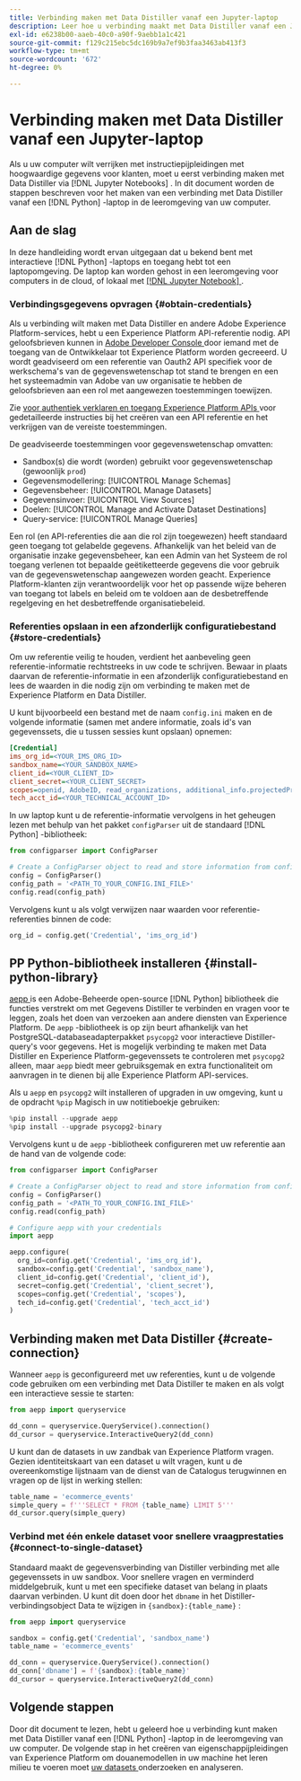 ```yaml
---
title: Verbinding maken met Data Distiller vanaf een Jupyter-laptop
description: Leer hoe u verbinding maakt met Data Distiller vanaf een Jupyter-laptop.
exl-id: e6238b00-aaeb-40c0-a90f-9aebb1a1c421
source-git-commit: f129c215ebc5dc169b9a7ef9b3faa3463ab413f3
workflow-type: tm+mt
source-wordcount: '672'
ht-degree: 0%

---
```


# Verbinding maken met Data Distiller vanaf een Jupyter-laptop

Als u uw computer wilt verrijken met instructiepijpleidingen met hoogwaardige gegevens voor klanten, moet u eerst verbinding maken met Data Distiller via [!DNL Jupyter Notebooks] . In dit document worden de stappen beschreven voor het maken van een verbinding met Data Distiller vanaf een [!DNL Python] -laptop in de leeromgeving van uw computer.

## Aan de slag

In deze handleiding wordt ervan uitgegaan dat u bekend bent met interactieve [!DNL Python] -laptops en toegang hebt tot een laptopomgeving. De laptop kan worden gehost in een leeromgeving voor computers in de cloud, of lokaal met [[!DNL Jupyter Notebook] ](https://jupyter.org/) .

### Verbindingsgegevens opvragen {#obtain-credentials}

Als u verbinding wilt maken met Data Distiller en andere Adobe Experience Platform-services, hebt u een Experience Platform API-referentie nodig. API geloofsbrieven kunnen in [ Adobe Developer Console ](https://developer.adobe.com/console/home) door iemand met de toegang van de Ontwikkelaar tot Experience Platform worden gecreeerd. U wordt geadviseerd om een referentie van Oauth2 API specifiek voor de werkschema&#39;s van de gegevenswetenschap tot stand te brengen en een het systeemadmin van Adobe van uw organisatie te hebben de geloofsbrieven aan een rol met aangewezen toestemmingen toewijzen.

Zie [ voor authentiek verklaren en toegang Experience Platform APIs ](../../../landing/api-authentication.md) voor gedetailleerde instructies bij het creëren van een API referentie en het verkrijgen van de vereiste toestemmingen.

De geadviseerde toestemmingen voor gegevenswetenschap omvatten:

- Sandbox(s) die wordt (worden) gebruikt voor gegevenswetenschap (gewoonlijk `prod`)
- Gegevensmodellering: [!UICONTROL Manage Schemas]
- Gegevensbeheer: [!UICONTROL Manage Datasets]
- Gegevensinvoer: [!UICONTROL View Sources]
- Doelen: [!UICONTROL Manage and Activate Dataset Destinations]
- Query-service: [!UICONTROL Manage Queries]

Een rol (en API-referenties die aan die rol zijn toegewezen) heeft standaard geen toegang tot gelabelde gegevens. Afhankelijk van het beleid van de organisatie inzake gegevensbeheer, kan een Admin van het Systeem de rol toegang verlenen tot bepaalde geëtiketteerde gegevens die voor gebruik van de gegevenswetenschap aangewezen worden geacht. Experience Platform-klanten zijn verantwoordelijk voor het op passende wijze beheren van toegang tot labels en beleid om te voldoen aan de desbetreffende regelgeving en het desbetreffende organisatiebeleid.

### Referenties opslaan in een afzonderlijk configuratiebestand {#store-credentials}

Om uw referentie veilig te houden, verdient het aanbeveling geen referentie-informatie rechtstreeks in uw code te schrijven. Bewaar in plaats daarvan de referentie-informatie in een afzonderlijk configuratiebestand en lees de waarden in die nodig zijn om verbinding te maken met de Experience Platform en Data Distiller.

U kunt bijvoorbeeld een bestand met de naam `config.ini` maken en de volgende informatie (samen met andere informatie, zoals id&#39;s van gegevenssets, die u tussen sessies kunt opslaan) opnemen:

```ini
[Credential]
ims_org_id=<YOUR_IMS_ORG_ID>
sandbox_name=<YOUR_SANDBOX_NAME>
client_id=<YOUR_CLIENT_ID>
client_secret=<YOUR_CLIENT_SECRET>
scopes=openid, AdobeID, read_organizations, additional_info.projectedProductContext, session
tech_acct_id=<YOUR_TECHNICAL_ACCOUNT_ID>
```

In uw laptop kunt u de referentie-informatie vervolgens in het geheugen lezen met behulp van het pakket `configParser` uit de standaard [!DNL Python] -bibliotheek:

```python
from configparser import ConfigParser

# Create a ConfigParser object to read and store information from config.ini
config = ConfigParser()
config_path = '<PATH_TO_YOUR_CONFIG.INI_FILE>'
config.read(config_path)
```

Vervolgens kunt u als volgt verwijzen naar waarden voor referentie-referenties binnen de code:

```python
org_id = config.get('Credential', 'ims_org_id')
```

## PP Python-bibliotheek installeren {#install-python-library}

[ aepp ](https://github.com/adobe/aepp/tree/main) is een Adobe-Beheerde open-source [!DNL Python] bibliotheek die functies verstrekt om met Gegevens Distiller te verbinden en vragen voor te leggen, zoals het doen van verzoeken aan andere diensten van Experience Platform. De `aepp` -bibliotheek is op zijn beurt afhankelijk van het PostgreSQL-databaseadapterpakket `psycopg2` voor interactieve Distiller-query&#39;s voor gegevens. Het is mogelijk verbinding te maken met Data Distiller en Experience Platform-gegevenssets te controleren met `psycopg2` alleen, maar `aepp` biedt meer gebruiksgemak en extra functionaliteit om aanvragen in te dienen bij alle Experience Platform API-services.

Als u `aepp` en `psycopg2` wilt installeren of upgraden in uw omgeving, kunt u de opdracht `%pip` Magisch in uw notitieboekje gebruiken:

```python
%pip install --upgrade aepp
%pip install --upgrade psycopg2-binary
```

Vervolgens kunt u de `aepp` -bibliotheek configureren met uw referentie aan de hand van de volgende code:

```python
from configparser import ConfigParser

# Create a ConfigParser object to read and store information from config.ini
config = ConfigParser()
config_path = '<PATH_TO_YOUR_CONFIG.INI_FILE>'
config.read(config_path)

# Configure aepp with your credentials
import aepp

aepp.configure(
  org_id=config.get('Credential', 'ims_org_id'),
  sandbox=config.get('Credential', 'sandbox_name'),
  client_id=config.get('Credential', 'client_id'), 
  secret=config.get('Credential', 'client_secret'),
  scopes=config.get('Credential', 'scopes'),
  tech_id=config.get('Credential', 'tech_acct_id')
)
```

## Verbinding maken met Data Distiller {#create-connection}

Wanneer `aepp` is geconfigureerd met uw referenties, kunt u de volgende code gebruiken om een verbinding met Data Distiller te maken en als volgt een interactieve sessie te starten:

```python
from aepp import queryservice

dd_conn = queryservice.QueryService().connection()
dd_cursor = queryservice.InteractiveQuery2(dd_conn)
```

U kunt dan de datasets in uw zandbak van Experience Platform vragen. Gezien identiteitskaart van een dataset u wilt vragen, kunt u de overeenkomstige lijstnaam van de dienst van de Catalogus terugwinnen en vragen op de lijst in werking stellen:

```python
table_name = 'ecommerce_events'
simple_query = f'''SELECT * FROM {table_name} LIMIT 5'''
dd_cursor.query(simple_query)
```

### Verbind met één enkele dataset voor snellere vraagprestaties {#connect-to-single-dataset}

Standaard maakt de gegevensverbinding van Distiller verbinding met alle gegevenssets in uw sandbox. Voor snellere vragen en verminderd middelgebruik, kunt u met een specifieke dataset van belang in plaats daarvan verbinden. U kunt dit doen door het `dbname` in het Distiller-verbindingsobject Data te wijzigen in `{sandbox}:{table_name}` :

```python
from aepp import queryservice

sandbox = config.get('Credential', 'sandbox_name')
table_name = 'ecommerce_events'

dd_conn = queryservice.QueryService().connection()
dd_conn['dbname'] = f'{sandbox}:{table_name}'
dd_cursor = queryservice.InteractiveQuery2(dd_conn)
```

## Volgende stappen

Door dit document te lezen, hebt u geleerd hoe u verbinding kunt maken met Data Distiller vanaf een [!DNL Python] -laptop in de leeromgeving van uw computer. De volgende stap in het creëren van eigenschappijpleidingen van Experience Platform om douanemodellen in uw machine het leren milieu te voeren moet [ uw datasets ](./exploratory-analysis.md) onderzoeken en analyseren.
